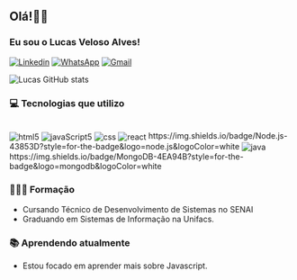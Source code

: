 
## Olá!👋🏽

### Eu sou o Lucas Veloso Alves!
[![Linkedin](https://img.shields.io/badge/LinkedIn-0077B5?style=for-the-badge&logo=linkedin&logoColor=white)](https://www.linkedin.com/in/lucas-veloso-alves-70a2a3219/)
[![WhatsApp](https://img.shields.io/badge/WhatsApp-25D366?style=for-the-badge&logo=whatsapp&logoColor=white)](https://api.whatsapp.com/send?phone=5571996579989)
[![Gmail](https://img.shields.io/badge/Gmail-D14836?style=for-the-badge&logo=gmail&logoColor=white)](mailto:lucasvalves98@gmail.com)

![Lucas GitHub stats](https://github-readme-stats.vercel.app/api?username=Lucasvalves&show_icons=true&theme=radical)

### 💻 Tecnologias que utilizo
<div style="display:inline-block" ><br/>
<img align="center" alt="html5" src="https://img.shields.io/badge/HTML5-E34F26?style=for-the-badge&logo=html5&logoColor=white" >
<img align="center" alt="javaScript5" src="https://img.shields.io/badge/JavaScript-323330?style=for-the-badge&logo=javascript&logoColor=F7DF1E" >
<img align="center" alt="css" src="https://img.shields.io/badge/CSS3-1572B6?style=for-the-badge&logo=css3&logoColor=white" >
<img align="center" alt="react" src="https://img.shields.io/badge/React-20232A?style=for-the-badge&logo=react&logoColor=61DAFB" >
https://img.shields.io/badge/Node.js-43853D?style=for-the-badge&logo=node.js&logoColor=white
<img align="center" alt="java" src="https://img.shields.io/badge/Java-ED8B00?style=for-the-badge&logo=java&logoColor=white" >
https://img.shields.io/badge/MongoDB-4EA94B?style=for-the-badge&logo=mongodb&logoColor=white
</div>

### 👨🏽‍🎓 Formação
- Cursando Técnico de Desenvolvimento de Sistemas no SENAI
- Graduando em Sistemas de Informação na Unifacs.

### 📚 Aprendendo atualmente
- Estou focado em aprender mais sobre Javascript.

